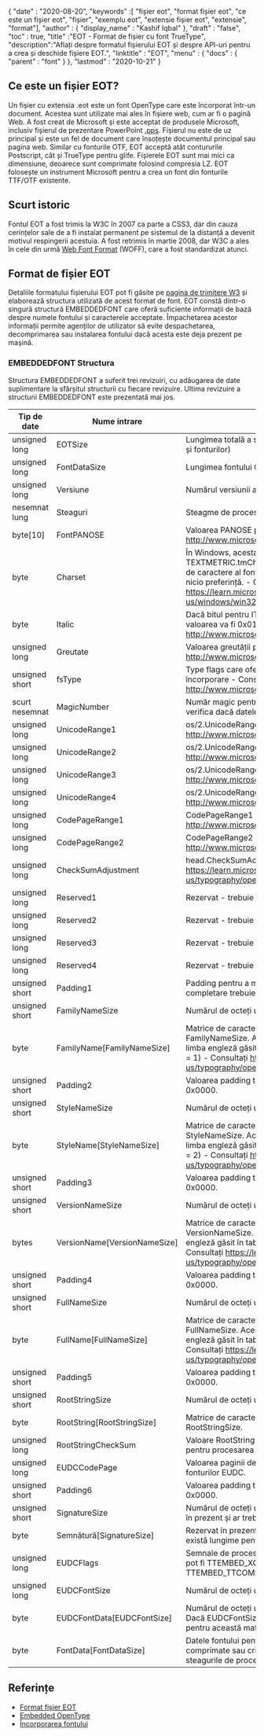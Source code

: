 {
  "date" : "2020-08-20",
  "keywords" :[ "fișier eot", "format fișier eot", "ce este un fișier eot", "fișier", "exemplu eot", "extensie fișier eot", "extensie", "format"],
  "author" : {
    "display_name" : "Kashif Iqbal"
},
  "draft" : "false",
  "toc" : true,
  "title" :"EOT - Format de fișier cu font TrueType",
  "description":"Aflați despre formatul fișierului EOT și despre API-uri pentru a crea și deschide fișiere EOT.",
  "linktitle" : "EOT",
  "menu" : {
    "docs" : {
      "parent" : "font"
}
},
  "lastmod" : "2020-10-21"
}

## Ce este un fișier EOT?

Un fișier cu extensia .eot este un font OpenType care este încorporat într-un document. Acestea sunt utilizate mai ales în fișiere web, cum ar fi o pagină Web. A fost creat de Microsoft și este acceptat de produsele Microsoft, inclusiv fișierul de prezentare PowerPoint [.pps](/ro/presentation/pps). Fișierul nu este de uz principal și este un fel de document care însoțește documentul principal sau pagina web. Similar cu fonturile OTF, EOT acceptă atât contururile Postscript, cât și TrueType pentru glife. Fișierele EOT sunt mai mici ca dimensiune, deoarece sunt comprimate folosind compresia LZ. EOT folosește un instrument Microsoft pentru a crea un font din fonturile TTF/OTF existente.

## Scurt istoric

Fontul EOT a fost trimis la W3C în 2007 ca parte a CSS3, dar din cauza cerințelor sale de a fi instalat permanent pe sistemul de la distanță a devenit motivul respingerii acestuia. A fost retrimis în martie 2008, dar W3C a ales în cele din urmă [Web Font Format](/ro/font/woff/) (WOFF), care a fost standardizat atunci.

## Format de fișier EOT

Detaliile formatului fișierului EOT pot fi găsite pe [pagina de trimitere W3](https://www.w3.org/Submission/EOT/#FileFormat) și elaborează structura utilizată de acest format de font. EOT constă dintr-o singură structură EMBEDDEDFONT care oferă suficiente informații de bază despre numele fontului și caracterele acceptate. Împachetarea acestor informații permite agenților de utilizator să evite despachetarea, decomprimarea sau instalarea fontului dacă acesta este deja prezent pe mașină.

### EMBEDDEDFONT Structura
Structura EMBEDDEDFONT a suferit trei revizuiri, cu adăugarea de date suplimentare la sfârșitul structurii cu fiecare revizuire. Ultima revizuire a structurii EMBEDDEDFONT este prezentată mai jos.

|Tip de date|Nume intrare|Descriere|
---|---|---|
|unsigned long|EOTSize|Lungimea totală a structurii în octeți (inclusiv datele șirurilor și fonturilor)|
|unsigned long|FontDataSize|Lungimea fontului OpenType (FontData) în octeți|
|unsigned long|Versiune|Numărul versiunii acestui format - 0x00020002|
|nesemnat lung|Steaguri|Steagme de procesare|
|byte[10]|FontPANOSE|Valoarea PANOSE pentru acest font - Consultați http://www.microsoft.com/typography/otspec/os2.htm#pan|
|byte|Charset|În Windows, acesta este derivat din TEXTMETRIC.tmCharSet. Această valoare specifică setul de caractere al fontului. DEFAULT_CHARSET (0x01) indică nicio preferință. - Consultați https://learn.microsoft.com/en-us/windows/win32/api/wingdi/ns-wingdi-textmetrica|
|byte|Italic|Dacă bitul pentru ITALIC este setat în OS/2.fsSelection, valoarea va fi 0x01 - Vezi http://www.microsoft.com/typography/otspec/os2.htm#fss|
|unsigned long|Greutate|Valoarea greutății pentru acest font - Consultați http://www.microsoft.com/typography/otspec/os2.htm#wtc|
|unsigned short|fsType|Type flags care oferă informații despre permisiunile de încorporare - Consultați http://www.microsoft.com/typography/otspec/os2.htm#fst|
|scurt nesemnat|MagicNumber|Număr magic pentru fișierul EOT - 0x504C. Folosit pentru a verifica dacă datele sunt deteriorate.|
|unsigned long|UnicodeRange1|os/2.UnicodeRange1 (biți 0-31) - Vezi http://www.microsoft.com/typography/otspec/os2.htm#ur|
|unsigned long|UnicodeRange2|os/2.UnicodeRange2 (biții 32-63) - A se vedea http://www.microsoft.com/typography/otspec/os2.htm#ur|
|unsigned long|UnicodeRange3|os/2.UnicodeRange3 (biți 64-95) - A se vedea http://www.microsoft.com/typography/otspec/os2.htm#ur|
|unsigned long|UnicodeRange4|os/2.UnicodeRange4 (biții 96-127) - A se vedea http://www.microsoft.com/typography/otspec/os2.htm#ur|
|unsigned long|CodePageRange1|CodePageRange1 (biți 0-31) - Consultați http://www.microsoft.com/typography/otspec/os2.htm#cpr|
|unsigned long|CodePageRange2|CodePageRange2 (biții 32-63) - Consultați http://www.microsoft.com/typography/otspec/os2.htm#cpr|
|unsigned long|CheckSumAdjustment|head.CheckSumAdjustment - Consultați https://learn.microsoft.com/en-us/typography/opentype/spec/head|
|unsigned long|Reserved1|Rezervat - trebuie să fie 0|
|unsigned long|Reserved2|Rezervat - trebuie să fie 0|
|unsigned long|Reserved3|Rezervat - trebuie să fie 0|
|unsigned long|Reserved4|Rezervat - trebuie să fie 0|
|unsigned short|Padding1|Padding pentru a menține alinierea lungă. Valoarea de completare trebuie să fie întotdeauna setată la 0x0000.|
|unsigned short|FamilyNameSize|Numărul de octeți utilizați de matricea FamilyName|
|byte|FamilyName[FamilyNameSize]|Matrice de caractere UTF-16 cu lungimea de octeți FamilyNameSize. Acesta este șirul familiei de fonturi în limba engleză găsit în tabelul de nume al fontului (ID nume = 1) - Consultați https://learn.microsoft.com/en-us/typography/opentype/spec/name|
|unsigned short|Padding2|Valoarea padding trebuie să fie întotdeauna setată la 0x0000.|
|unsigned short|StyleNameSize|Numărul de octeți utilizați de StyleName|
|byte|StyleName[StyleNameSize]|Matrice de caractere UTF-16 cu lungimea de octeți StyleNameSize. Acesta este șirul subfamiliei de fonturi în limba engleză găsit în tabelul de nume al fontului (ID nume = 2) - Consultați https://learn.microsoft.com/en-us/typography/opentype/spec/name|
|unsigned short|Padding3|Valoarea padding trebuie să fie întotdeauna setată la 0x0000.|
|unsigned short|VersionNameSize|Numărul de octeți utilizați de VersionName|
|bytes|VersionName[VersionNameSize]|Matrice de caractere UTF-16 cu lungimea octeților VersionNameSize. Acesta este șirul versiunii în limba engleză găsit în tabelul de nume al fontului (nume ID = 5) - Consultați https://learn.microsoft.com/en-us/typography/opentype/spec/name|
|unsigned short|Padding4|Valoarea padding trebuie să fie întotdeauna setată la 0x0000.|
|unsigned short|FullNameSize|Numărul de octeți utilizați de FullName|
|byte|FullName[FullNameSize]|Matrice de caractere UTF-16 cu lungimea octeților FullNameSize. Acesta este șirul de nume complet în limba engleză găsit în tabelul de nume al fontului (ID nume = 4) - Consultați https://learn.microsoft.com/en-us/typography/opentype/spec/name|
|unsigned short|Padding5|Valoarea padding trebuie să fie întotdeauna setată la 0x0000.|
|unsigned short|RootStringSize|Numărul de octeți utilizați de matricea RootString|
|byte|RootString[RootStringSize]|Matrice de caractere UTF-16 cu lungimea de octeți RootStringSize.|
|unsigned long|RootStringCheckSum|Valoare RootString CheckSum. Vezi mai jos algoritmul pentru procesarea RootStringChecksum.|
|unsigned long|EUDCCodePage|Valoarea paginii de cod este necesară pentru suportul fonturilor EUDC.|
|unsigned short|Padding6|Valoarea padding trebuie să fie întotdeauna setată la 0x0000.|
|unsigned short|SignatureSize|Numărul de octeți utilizați de matricea Signature. Rezervat în prezent și ar trebui să fie setat la 0x0000.|
|byte|Semnătură[SignatureSize]|Rezervat în prezent. Dacă SignatureSize este 0x0000, nu există lungime pentru această matrice.|
|unsigned long|EUDCFlags|Semnale de procesare pentru fontul EUDC. Valorile tipice pot fi TTEMBED_XORENCRYPTDATA și TTEMBED_TTCOMPRESSED.|
|unsigned long|EUDCFontSize|Numărul de octeți utilizați de matricea Signature.|
|byte|EUDCFontData[EUDCFontSize]|Numărul de octeți utilizați pentru datele fontului EUDC. Dacă EUDCFontSize este 0x00000000, nu există lungime pentru această matrice.|
|byte|FontData[FontDataSize]|Datele fontului pentru acest fișier EOT. Datele pot fi comprimate sau criptate XOR, după cum este indicat de steagurile de procesare.|

## Referințe

* [Format fișier EOT](https://www.w3.org/Submission/EOT/)
* [Embedded OpenType](https://en.wikipedia.org/wiki/Embedded_OpenType)
* [Încorporarea fontului](https://en.wikipedia.org/wiki/Font_embedding)


